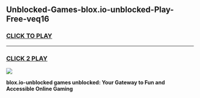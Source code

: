 
## Unblocked-Games-blox.io-unblocked-Play-Free-veq16
<h3>
<a href="https://premium76.site?title=blox.io-unblocked&ref=18A1">CLICK TO PLAY</a></h3>
<hr>

<h3>
<a href="https://premium76.site?title=blox.io-unblocked&ref=18A1">CLICK 2 PLAY</a>
  
</h3>

<a href="https://premium76.site?title=blox.io-unblocked&ref=18A1"><img src="https://clearcache.store/games.png"></a>


**blox.io-unblocked games unblocked: Your Gateway to Fun and Accessible Online Gaming**
